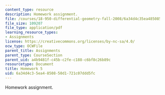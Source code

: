 ```yaml
---
content_type: resource
description: Homework assignment.
file: /courses/18-950-differential-geometry-fall-2008/6a34d4c35ea4850850d1721c07ddd5fc_homework5.pdf
file_size: 109207
file_type: application/pdf
learning_resource_types:
- Assignments
license: https://creativecommons.org/licenses/by-nc-sa/4.0/
ocw_type: OCWFile
parent_title: Assignments
parent_type: CourseSection
parent_uid: a4b9481f-c45b-c2fe-c188-c6bf8c26b89c
resourcetype: Document
title: Homework 5
uid: 6a34d4c3-5ea4-8508-50d1-721c07ddd5fc
---
```

Homework assignment.